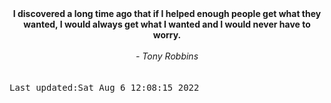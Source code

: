 
<div align="center"><b><span>I discovered a long time ago that if I helped enough people get what they wanted, I would always get what I wanted and I would never have to worry.</span></b><br><br><i> - Tony Robbins</i></div>
<br><br><kbd>Last updated:Sat Aug  6 12:08:15 2022</kbd>